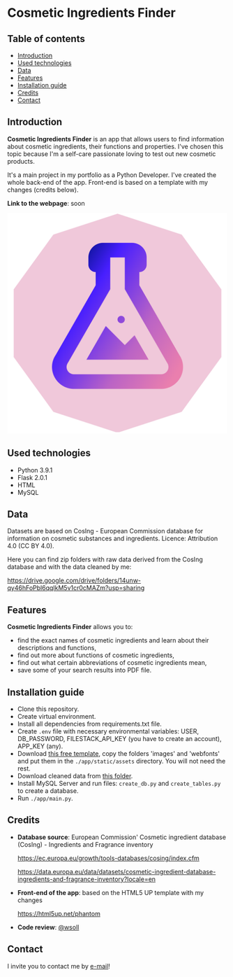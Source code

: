 # Cosmetic Ingredients Finder

## Table of contents
* [Introduction](#introduction)
* [Used technologies](#used-technologies)
* [Data](#data)
* [Features](#features)
* [Installation guide](#installation-guide)
* [Credits](#credits)
* [Contact](#contact)


## Introduction
**Cosmetic Ingredients Finder** is an app that allows users to find information about cosmetic ingredients, their functions and properties. I've chosen this topic because I'm a self-care passionate loving to test out new cosmetic products.

It's a main project in my portfolio as a Python Developer. I've created the whole back-end of the app. Front-end is based on a template with my changes (credits below).

**Link to the webpage**: soon

![tekst alternatywny](./app/static/assets/images/logo.svg#thumbnail)

## Used technologies
* Python 3.9.1
* Flask 2.0.1
* HTML
* MySQL

## Data
Datasets are based on CosIng - European Commission database for information on cosmetic substances and ingredients. Licence: Attribution 4.0 (CC BY 4.0).

Here you can find zip folders with raw data derived from the CosIng database and with the data cleaned by me:

https://drive.google.com/drive/folders/14unw-qy46hFoPbl6qqIkM5v1cr0cMAZm?usp=sharing

## Features
**Cosmetic Ingredients Finder** allows you to:
* find the exact names of cosmetic ingredients and learn about their descriptions and functions,
* find out more about functions of cosmetic ingredients,
* find out what certain abbreviations of cosmetic ingredients mean,
* save some of your search results into PDF file.

## Installation guide

* Clone this repository.
* Create virtual environment.
* Install all dependencies from requirements.txt file.
* Create `.env` file with necessary environmental variables: USER, DB_PASSWORD, FILESTACK_API_KEY (you have to create an account), APP_KEY (any).
* Download [this free template](https://html5up.net/phantom), copy the folders 'images' and 'webfonts' and put them in the `./app/static/assets` directory. You will not need the rest.
* Download cleaned data from [this folder](https://drive.google.com/file/d/1TSDBaw6vF1SywNETfslqvkE9GukR1gXM/view).
* Install MySQL Server and run files: `create_db.py` and `create_tables.py` to create a database.
* Run `./app/main.py`.

## Credits
* **Database source**: European Commission' Cosmetic ingredient database (CosIng) - Ingredients and Fragrance inventory

  https://ec.europa.eu/growth/tools-databases/cosing/index.cfm
  
  https://data.europa.eu/data/datasets/cosmetic-ingredient-database-ingredients-and-fragrance-inventory?locale=en
* **Front-end of the app**: based on the HTML5 UP template with my changes
  
  https://html5up.net/phantom
* **Code review**: [@wsoll](https://github.com/wsoll)

## Contact
I invite you to contact me by [e-mail](mailto:olga.wacholc@gmail.com)!
